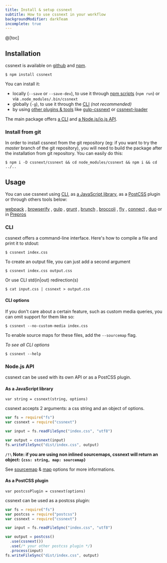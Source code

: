 ```yaml
---
title: Install & setup cssnext
subtitle: How to use cssnext in your workflow
backgroundModifier: darkTeam
incomplete: true
---
```



@[toc]


## Installation

cssnext is available on
[github](https://github.com/cssnext/cssnext)
and [npm](https://www.npmjs.org/package/cssnext).

```console
$ npm install cssnext
```

You can install it:

- locally (`--save` or `--save-dev`), to use it through [npm scripts](https://www.npmjs.org/doc/misc/npm-scripts.html) (`npm run`) or via `.node_modules/.bin/cssnext`
- globally (`-g`), to use it through the [CLI](cli) _(not recommended)_
- by using [other plugins & tools](#usage) like
[gulp-cssnext](https://github.com/cssnext/gulp-cssnext)
or
[cssnext-loader](https://github.com/cssnext/cssnext-loader)

The main package offers
[a CLI](https://github.com/cssnext/cssnext#cli) and
[a Node.js/io.js API](https://github.com/cssnext/cssnext#nodejs-api").

### Install from git

In order to install cssnext from the git repository (eg: if you want to try
the _master_ branch of the git repository),
you will need to build the package after the installation from git repository.
You can easily do this:

```console
$ npm i -D cssnext/cssnext && cd node_modules/cssnext && npm i && cd ../..
```

## Usage

You can use cssnext using [CLI](#cli),
as [a JavaScript library](#nodejs-api),
as a [PostCSS](https://github.com/postcss/postcss) plugin
or through others tools below:

<p class="cssnext-Tools">
  <a href="https://github.com/cssnext/cssnext-loader">webpack</a>
  ,
  <a href="https://github.com/cssnext/cssnextify">browserify</a>
  ,
  <a href="https://github.com/cssnext/gulp-cssnext">gulp</a>
  ,
  <a href="https://github.com/cssnext/grunt-cssnext">grunt</a>
  ,
  <a href="https://github.com/cssnext/cssnext-brunch">brunch</a>
  ,
  <a href="https://github.com/cssnext/broccoli-cssnext">broccoli</a>
  ,
  <a href="https://github.com/cssnext/fly-cssnext">fly</a>
  ,
  <a href="https://github.com/cssnext/cssnext-connect">connect</a>
  ,
  <a href="https://github.com/cssnext/duo-cssnext">duo</a>
  or in
  <a href="https://prepros.io/">Prepros</a>
</p>

### CLI

cssnext offers a command-line interface.
Here's how to compile a file and print it to stdout:

```console
$ cssnext index.css
```

To create an output file, you can just add a second argument

```console
$ cssnext index.css output.css
```

Or use CLI std(in|out) redirection(s)

```console
$ cat input.css | cssnext > output.css
```

#### CLI options

If you don't care about a certain feature, such as custom media queries, you can omit support for them like so:

```console
$ cssnext --no-custom-media index.css
```

To enable source maps for these files, add the `--sourcemap` flag.

_To see all CLI options_

```console
$ cssnext --help
```

### Node.js API

cssnext can be used with its own API or as a PostCSS plugin.

#### As a JavaScript library

`var string = cssnext(string, options)`

cssnext accepts 2 arguments: a css string and an object of options.

```js
var fs = require("fs")
var cssnext = require("cssnext")

var input = fs.readFileSync("index.css", "utf8")

var output = cssnext(input)
fs.writeFileSync("dist/index.css", output)
```

**`/!\` Note: if you are using non inlined sourcemaps, cssnext will return an object: `{css: string, map: sourcemap}`**

See
[sourcemap](/usage/#sourcemap) &
[map](/usage/#map)
options for more informations.

#### As a PostCSS plugin

`var postcssPlugin = cssnext(options)`

cssnext can be used as a postcss plugin:

```js
var fs = require("fs")
var postcss = require("postcss")
var cssnext = require("cssnext")

var input = fs.readFileSync("index.css", "utf8")

var output = postcss()
  .use(cssnext())
  .use(/* your other postcss plugin */)
  .process(input)
fs.writeFileSync("dist/index.css", output)
```
